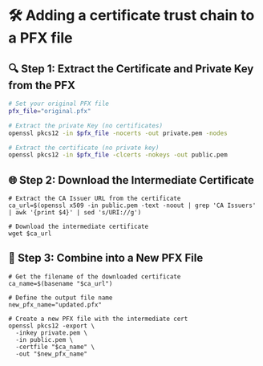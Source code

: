 # 🛠️ Adding a certificate trust chain to a PFX file
## 🔍 Step 1: Extract the Certificate and Private Key from the PFX
```bash
# Set your original PFX file
pfx_file="original.pfx"

# Extract the private Key (no certificates)
openssl pkcs12 -in $pfx_file -nocerts -out private.pem -nodes

# Extract the certificate (no private key)
openssl pkcs12 -in $pfx_file -clcerts -nokeys -out public.pem
```

## 🌐 Step 2: Download the Intermediate Certificate
```
# Extract the CA Issuer URL from the certificate
ca_url=$(openssl x509 -in public.pem -text -noout | grep 'CA Issuers' | awk '{print $4}' | sed 's/URI://g')

# Download the intermediate certificate
wget $ca_url
```

## 🧬 Step 3: Combine into a New PFX File
```
# Get the filename of the downloaded certificate
ca_name=$(basename "$ca_url")

# Define the output file name
new_pfx_name="updated.pfx"

# Create a new PFX file with the intermediate cert
openssl pkcs12 -export \
  -inkey private.pem \
  -in public.pem \
  -certfile "$ca_name" \
  -out "$new_pfx_name"
```
